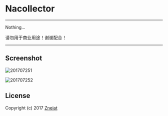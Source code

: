 # Nacollector

------

Nothing...

请勿用于商业用途！谢谢配合！

------

## Screenshot

![201707251](https://raw.githubusercontent.com/Zneiat/Nacollector/master/screenshots/201707251.png)

![201707252](https://raw.githubusercontent.com/Zneiat/Nacollector/master/screenshots/201707252.png)

## License
Copyright (c) 2017 [Zneiat](http://www.qwqaq.com "Title")